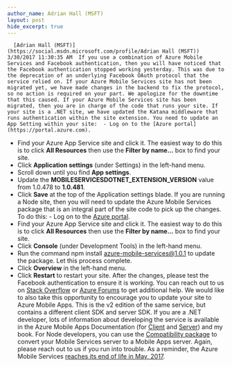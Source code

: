 ```yaml
---
author_name: Adrian Hall (MSFT)
layout: post
hide_excerpt: true
---
```

      [Adrian Hall (MSFT)](https://social.msdn.microsoft.com/profile/Adrian Hall (MSFT))  3/30/2017 11:30:35 AM  If you use a combination of Azure Mobile Services and Facebook authentication, then you will have noticed that the Facebook authentication stopped working yesterday. This was due to the deprecation of an underlying Facebook OAuth protocol that the service relied on. If your Azure Mobile Services site has not been migrated yet, we have made changes in the backend to fix the protocol, so no action is required on your part. We apologize for the downtime that this caused. If your Azure Mobile Services site has been migrated, then you are in charge of the code that runs your site. If your site is a .NET site, we have updated the Katana middleware that runs authentication within the site extension. You need to update an App Setting within your site:  - Log on to the [Azure portal](https://portal.azure.com).
 - Find your Azure App Service site and click it. The easiest way to do this is to click **All Resources** then use the **Filter by name...** box to find your site.
 - Click **Application settings** (under Settings) in the left-hand menu.
 - Scroll down until you find **App settings**.
 - Update the **MOBILESERVICESDOTNET\_EXTENSION\_VERSION** value from 1.0.478 to **1.0.481**.
 - Click **Save** at the top of the Application settings blade.
  If you are running a Node site, then you will need to update the Azure Mobile Services package that is an integral part of the site code to pick up the changes. To do this:  - Log on to the [Azure portal](https://portal.azure.com).
 - Find your Azure App Service site and click it. The easiest way to do this is to click **All Resources** then use the **Filter by name...** box to find your site.
 - Click **Console** (under Development Tools) in the left-hand menu.
 - Run the command npm install azure-mobile-services@1.0.1 to update the package. Let this process complete.
 - Click **Overview** in the left-hand menu.
 - Click **Restart** to restart your site.
  After the changes, please test the Facebook authentication to ensure it is working. You can reach out to us on [Stack Overflow](https://stackoverflow.com/questions/tagged/azure-mobile-services) or [Azure Forums](https://social.msdn.microsoft.com/forums/en-US/home?forum=azuremobile&filter=alltypes&sort=lastpostdesc) to get additional help. We would like to also take this opportunity to encourage you to update your site to Azure Mobile Apps. This is the v2 edition of the same service, but contains a different client SDK and server SDK. If you are a .NET developer, lots of information about developing the service is available in the Azure Mobile Apps Documentation (for [Client](https://docs.microsoft.com/en-us/azure/app-service-mobile/app-service-mobile-dotnet-how-to-use-client-library) and [Server](https://docs.microsoft.com/en-us/azure/app-service-mobile/app-service-mobile-dotnet-backend-how-to-use-server-sdk)) and my book. For Node developers, you can use the [Compatibility package](https://www.npmjs.com/package/azure-mobile-apps-compatibility) to convert your Mobile Services server to a Mobile Apps server. Again, please reach out to us if you run into trouble. As a reminder, the Azure Mobile Services [reaches its end of life in May, 2017](https://azure.microsoft.com/en-us/blog/transition-of-azure-mobile-services/).     
